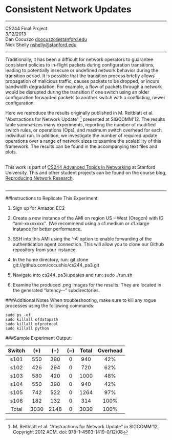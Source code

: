 Consistent Network Updates
===============
***
CS244 Final Project  
3/12/2013  
Dan Cocuzzo	<dcocuzzo@stanford.edu>  
Nick Shelly <nshelly@stanford.edu>
***

Traditionally, it has been a difficult for network operators to guarantee consistent policies to in-flight packets during configuration transitions, leading to potentially insecure or undefined network behavior during the transition period. It is possible that the transition process briefly allows propagation of malicious traffic, causes packets to be dropped, or incurs bandwidth degradation. For example, a flow of packets through a network would be disrupted during the transition if one switch using an older configuration forwarded packets to another switch with a conflicting, newer configuration.

Here we reproduce the results originally published in M. Reitblatt et al. "Abstractions for Network Update" [^1] presented at SIGCOMM'12. The results table summarizes many experiments, reporting the number of modified switch rules, or operations (Ops), and maximum switch overhead for each individual run. In addition, we investigate the number of required update operations over a range of network sizes to examine the scalability of this framework. The results can be found in the accompanying text files and plots.
<br><br>

This work is part of [CS244 Advanced Topics in Networking](http://www.stanford.edu/class/cs244/2013/) at Stanford University. This and other student projects can be found on the course blog, [Reproducing Network Research](http://reproducingnetworkresearch.wordpress.com/).
<br><br>
***************************************************

##Instructions to Replicate This Experiment:

1. Sign up for Amazon EC2

2. Create a new instance of the AMI on region US – West (Oregon) with ID “ami-xxxxxxxx″. (We recommend using a c1.medium or c1.xlarge instance for better performance.

3. SSH into this AMI using the ‘-A’ option to enable forwarding of the authentication agent connection. This will allow you to clone our Github repository from your instance.

4. In the home directory, run: git clone git://github.com/cocushio/cs244_pa3.git

5. Navigate into cs244_pa3/updates and run: sudo ./run.sh

6. Examine the produced .png images for the results. They are located in the generated “latency-<timestamp>-<experiment>” subdirectories.

###Additional Notes 
When troubleshooting, make sure to kill any rogue processes using the following commands:
  
	sudo ps -ef  
	sudo killall ofdatapath 
	sudo killall ofprotocol
	sudo killall python

###Sample Experiment Output:

| Switch | (+) | (-) | (~) | Total| Overhead |
|:------:|:---:|:---:|:---:|:----:|:--------:|
|  s101  | 550 | 390 |  0  | 940  |    42%   |
|  s102  | 426 | 294 |  0  | 720  |    62%   |
|  s103  | 580 | 420 |  0  | 1000 |    48%   |
|  s104  | 550 | 390 |  0  | 940  |    42%   |
|  s105  | 742 | 522 |  0  | 1264 |    97%   |
|  s106  | 182 | 132 |  0  | 314  |   100%   |
|  Total | 3030| 2148|  0  | 3030 |   100%   |

[^1]: M. Reitblatt et al. "Abstractions for Network Update" in SIGCOMM'12, Copyright 2012 ACM. doi: 978-1-4503-1419-0/12/08 
